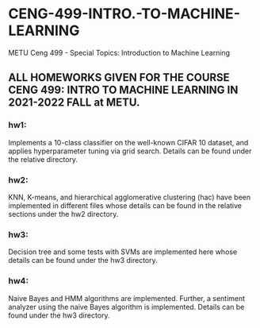 # CENG-499-INTRO.-TO-MACHINE-LEARNING
METU Ceng 499 - Special Topics: Introduction to Machine Learning

## ALL HOMEWORKS GIVEN FOR THE COURSE CENG 499: INTRO TO MACHINE LEARNING IN 2021-2022 FALL at METU.

### hw1: 
Implements a 10-class classifier on the well-known CIFAR 10 dataset, and applies hyperparameter tuning via grid search. Details can be found under the relative directory.

### hw2: 
KNN, K-means, and hierarchical agglomerative clustering (hac) have been implemented in different files whose details can be found in the relative sections under the hw2 directory.

### hw3:
Decision tree and some tests with SVMs are implemented here whose details can be found under the hw3 directory. 

### hw4:
Naive Bayes and HMM algorithms are implemented. Further, a sentiment analyzer using the naive Bayes algorithm is implemented. Details can be found under the hw3 directory. 

